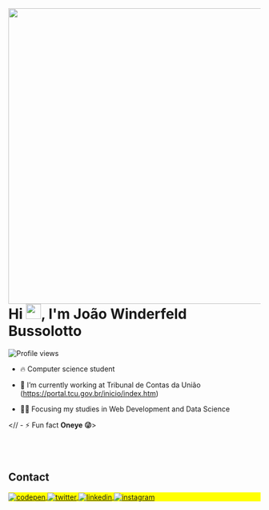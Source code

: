 <img align="right" height="590em" src="https://raw.githubusercontent.com/gist/joaowinderfeldbussolotto/61a1b529ad7cd2cda9d58fd7153f8eff/raw/c5059cec1959699f19d4de0172690dce20455b75/githubcard.svg"/>
<h1 align="left">Hi <img src="https://raw.githubusercontent.com/kaueMarques/kaueMarques/master/hi.gif" height="30px">, I'm João Winderfeld Bussolotto</h1>
<p align="left"> <img src="https://komarev.com/ghpvc/?username=joaowinderfeldbussolotto&color=yellow" alt="Profile views" /> </p>

- 🔥 Computer science student

- 🔭 I’m currently working at Tribunal de Contas da União (https://portal.tcu.gov.br/inicio/index.htm)

- 👨‍💻 Focusing my studies in Web Development and Data Science


<// - ⚡ Fun fact **Oneye 😜**>


<!--

<br><br>

## 🛠 &nbsp;Tech Stack

![Python](https://img.shields.io/badge/Python-FFD43B?style=for-the-badge&logo=python&logoColor=blue)&nbsp;
![Django](https://img.shields.io/badge/Django-092E20?style=for-the-badge&logo=django&logoColor=gree)&nbsp;
![PHP] (https://img.shields.io/badge/PHP-777BB4?style=for-the-badge&logo=php&logoColor=white)&nbsp;
![Java] (https://img.shields.io/badge/Java-ED8B00?style=for-the-badge&logo=java&logoColor=white)&nbsp;
![Android] (https://img.shields.io/badge/Android-3DDC84?style=for-the-badge&logo=android&logoColor=white) &nbsp;
![HTML](https://img.shields.io/badge/-HTML-05122A?style=flat&logo=HTML5)&nbsp;
![JavaScript](https://img.shields.io/badge/JavaScript-323330?style=for-the-badge&logo=javascript&logoColor=F7DF1E)
![GitHub](https://img.shields.io/badge/-GitHub-05122A?style=flat&logo=github)&nbsp;
![PostgreSQL](https://img.shields.io/badge/-PostgreSQL-05122A?style=flat&logo=postgresql)&nbsp;
![Oracle](https://img.shields.io/badge/Oracle-F80000?style=for-the-badge&logo=Oracle&logoColor=white)&nbsp;
![PL/SQL](https://img.shields.io/badge/PLSQL-F80000?style=for-the-badge&logo=oracle&logoColor=black)&nbsp;


<br><br>

## ⚙️ &nbsp;GitHub Analytics

<p align="left">
<img width="530em" src="https://github-readme-stats.vercel.app/api?username=joaowinderfeldbussolotto&show_icons=true&theme=vision-friendly-dark" alt="joaowinderfeldbussolotto's stats"/>
<img width="530em" src="https://github-readme-stats.vercel.app/api/top-langs/?username=joaowinderfeldbussolotto&layout=compact&theme=vision-friendly-dark" alt="maykbrito's most languages"/>
</p>
-->

<br><br>

## Contact

<p align="left" style="background:yellow">
<a href="https://codepen.io/joaowinderfeldbussolotto" target="_blank">
  <img align="center" src="https://img.shields.io/badge/-joaowinderfeldbussolotto-05122A?style=flat&logo=codepen" alt="codepen"/>
</a>
<a href="https://twitter.com" target="_blank">
  <img align="center" src="https://img.shields.io/badge/-joaowinderfeldbussolotto-05122A?style=flat&logo=twitter" alt="twitter"/>  
</a>
<a href="https://www.linkedin.com/in/jo%C3%A3o-victor-winderfeld-bussolotto-aaa914145/" target="_blank">
  <img align="center" src="https://img.shields.io/badge/-joaowinderfeldbussolotto-05122A?style=flat&logo=linkedin" alt="linkedin"/>
</a>
<a href="https://instagram.com/joaowinderfeldbussolotto" target="_blank">
 <img align="center" src="https://img.shields.io/badge/-joaowinderfeldbussolotto-05122A?style=flat&logo=instagram" alt="instagram"/>
</a>
</p>

<!--

